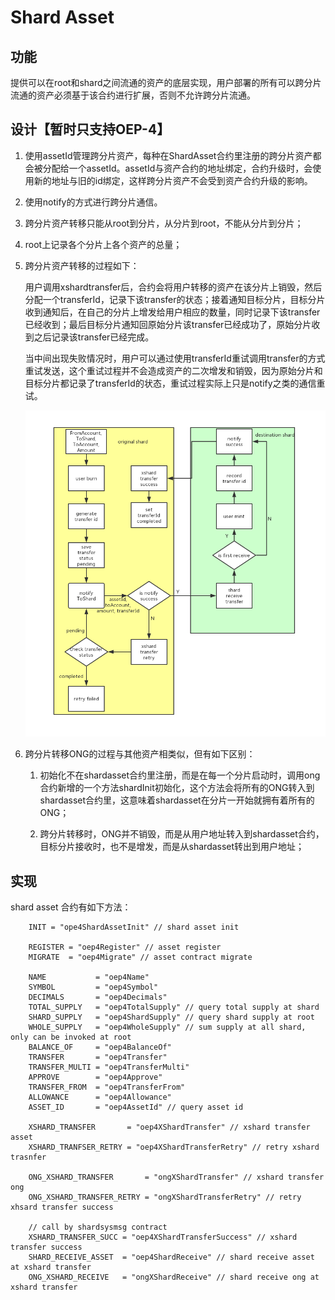 # Shard Asset

## 功能

提供可以在root和shard之间流通的资产的底层实现，用户部署的所有可以跨分片流通的资产必须基于该合约进行扩展，否则不允许跨分片流通。

## 设计【暂时只支持OEP-4】

1. 使用assetId管理跨分片资产，每种在ShardAsset合约里注册的跨分片资产都会被分配给一个assetId。assetId与资产合约的地址绑定，合约升级时，会使用新的地址与旧的id绑定，这样跨分片资产不会受到资产合约升级的影响。

2. 使用notify的方式进行跨分片通信。

3. 跨分片资产转移只能从root到分片，从分片到root，不能从分片到分片；

4. root上记录各个分片上各个资产的总量；

5. 跨分片资产转移的过程如下：

    用户调用xshardtransfer后，合约会将用户转移的资产在该分片上销毁，然后分配一个transferId，记录下该transfer的状态；接着通知目标分片，目标分片收到通知后，在自己的分片上增发给用户相应的数量，同时记录下该transfer已经收到；最后目标分片通知回原始分片该transfer已经成功了，原始分片收到之后记录该transfer已经完成。
    
    当中间出现失败情况时，用户可以通过使用transferId重试调用transfer的方式重试发送，这个重试过程并不会造成资产的二次增发和销毁，因为原始分片和目标分片都记录了transferId的状态，重试过程实际上只是notify之类的通信重试。
    
    ![img](../img/shardasset-xshardtransfer.png)

6. 跨分片转移ONG的过程与其他资产相类似，但有如下区别：
    1. 初始化不在shardasset合约里注册，而是在每一个分片启动时，调用ong合约新增的一个方法shardInit初始化，这个方法会将所有的ONG转入到shardasset合约里，这意味着shardasset在分片一开始就拥有着所有的ONG；
    
    2. 跨分片转移时，ONG并不销毁，而是从用户地址转入到shardasset合约，目标分片接收时，也不是增发，而是从shardasset转出到用户地址；

## 实现

shard asset 合约有如下方法：

```
    INIT = "ope4ShardAssetInit" // shard asset init

    REGISTER = "oep4Register" // asset register
    MIGRATE  = "oep4Migrate" // asset contract migrate

    NAME           = "oep4Name"
    SYMBOL         = "oep4Symbol"
    DECIMALS       = "oep4Decimals"
    TOTAL_SUPPLY   = "oep4TotalSupply" // query total supply at shard
    SHARD_SUPPLY   = "oep4ShardSupply" // query shard supply at root
    WHOLE_SUPPLY   = "oep4WholeSupply" // sum supply at all shard, only can be invoked at root
    BALANCE_OF     = "oep4BalanceOf"
    TRANSFER       = "oep4Transfer"
    TRANSFER_MULTI = "oep4TransferMulti"
    APPROVE        = "oep4Approve"
    TRANSFER_FROM  = "oep4TransferFrom"
    ALLOWANCE      = "oep4Allowance"
    ASSET_ID       = "oep4AssetId" // query asset id

    XSHARD_TRANSFER       = "oep4XShardTransfer" // xshard transfer asset
    XSHARD_TRANFSER_RETRY = "oep4XShardTransferRetry" // retry xshard trasnfer
    
    ONG_XSHARD_TRANSFER       = "ongXShardTransfer" // xshard transfer ong
    ONG_XSHARD_TRANSFER_RETRY = "ongXShardTransferRetry" // retry xhsard transfer success

    // call by shardsysmsg contract
    XSHARD_TRANSFER_SUCC = "oep4XShardTransferSuccess" // xshard transfer success
    SHARD_RECEIVE_ASSET  = "oep4ShardReceive" // shard receive asset at xshard transfer
    ONG_XSHARD_RECEIVE   = "ongXShardReceive" // shard receive ong at xshard transfer
```
